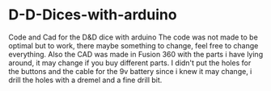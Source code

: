 # D-D-Dices-with-arduino
Code and Cad for the D&D dice with arduino
The code was not made to be optimal but to work, there maybe something to change, feel free to change everything.
Also the CAD was made in Fusion 360 with the parts i have lying around, it may change if you buy different parts.
I didn't put the holes for the buttons and the cable for the 9v battery since i knew it may change, i drill the holes with a dremel and a fine drill bit.
